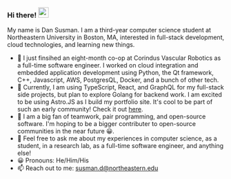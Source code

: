 ### Hi there! <img src="https://user-images.githubusercontent.com/56033661/129413109-17990938-5c37-4102-8447-219ad91bc5ba.gif" width="24px" alt="wave">


My name is Dan Susman. I am a third-year computer science student at Northeastern University in Boston, MA, interested in full-stack development, cloud technologies, and learning new things.

- 🔭 I just finsihed an eight-month co-op at Corindus Vascular Robotics as a full-time software engineer. I worked on cloud integration and embedded application development using Python, the Qt framework, C++, Javascript, AWS, PostgresQL, Docker, and a bunch of other tech.
- 🌱 Currently, I am using TypeScript, React, and GraphQL for my full-stack side projects, but plan to explore Golang for backend work. I am excited to be using Astro.JS as I build my portfolio site. It's cool to be part of such an early community! Check it out [here](https://astro.build/blog/introducing-astro).
- 👯 I am a big fan of teamwork, pair programming, and open-source software. I'm hoping to be a bigger contributer to open-source communities in the near future 😀.
- 💬 Feel free to ask me about my experiences in computer science, as a student, in a research lab, as a full-time software engineer, and anything else!
- 😀 Pronouns: He/Him/His
- 📫 Reach out to me: susman.d@northeastern.edu
